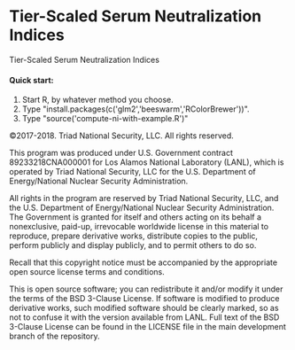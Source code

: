 # Tier-Scaled Serum Neutralization Indices

Tier-Scaled Serum Neutralization Indices

#### Quick start:

1. Start R, by whatever method you choose.
1. Type "install.packages(c('glm2','beeswarm','RColorBrewer'))".
1. Type "source('compute-ni-with-example.R')"

©2017-2018. Triad National Security, LLC. All rights reserved.
 
This program was produced under U.S. Government contract
89233218CNA000001 for Los Alamos National Laboratory (LANL), which is
operated by Triad National Security, LLC for the U.S. Department of
Energy/National Nuclear Security Administration.
 
All rights in the program are reserved by Triad National Security,
LLC, and the U.S. Department of Energy/National Nuclear Security
Administration. The Government is granted for itself and others acting
on its behalf a nonexclusive, paid-up, irrevocable worldwide license
in this material to reproduce, prepare derivative works, distribute
copies to the public, perform publicly and display publicly, and to
permit others to do so.
 
Recall that this copyright notice must be accompanied by the
appropriate open source license terms and conditions.

This is open source software; you can redistribute it and/or modify it
under the terms of the BSD 3-Clause License. If software is modified
to produce derivative works, such modified software should be clearly
marked, so as not to confuse it with the version available from
LANL. Full text of the BSD 3-Clause License can be found in the
LICENSE file in the main development branch of the repository.
